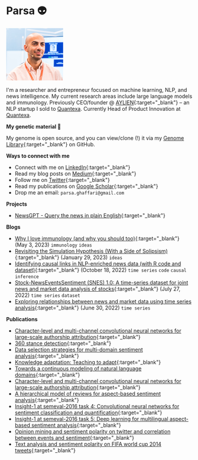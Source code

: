 # Parsa 👽

![img](./avatar.png)

I'm a researcher and entrepreneur focused on machine learning, NLP, and news intelligence. My current research areas include large language models and immunology. Previously CEO/founder @ [AYLIEN](https://aylien.com){:target="_blank"} – an NLP startup I sold to [Quantexa](https://www.quantexa.com/). Currently Head of Product Innovation at [Quantexa](https://www.quantexa.com/).

**My genetic material 🧬**

My genome is open source, and you can view/clone (!) it via my [Genome Library](https://github.com/parsaghaffari/genome){:target="_blank"} on GitHub.

**Ways to connect with me**

- Connect with me on [LinkedIn](https://www.linkedin.com/in/parsa-ghaffari-a7300a24/){:target="_blank"}
- Read my blog posts on [Medium](https://blog.parsabg.com){:target="_blank"}
- Follow me on [Twitter](https://twitter.com/parsaghaffari){:target="_blank"}
- Read my publications on [Google Scholar](https://scholar.google.com/citations?user=eQEHcQ0AAAAJ&hl=en){:target="_blank"}
- Drop me an email: `parsa.ghaffari@gmail.com`

**Projects**

- [NewsGPT - Query the news in plain English](https://news-gpt.io/){:target="_blank"}

**Blogs**

- [Why I love immunology (and why you should too)](https://blog.parsabg.com/why-i-love-studying-immunology-and-you-should-too-8550d32a2a42){:target="_blank"} (May 3, 2023) `immunology` `ideas`
- [Revisiting the Simulation Hypothesis (With a Side of Solipsism)](https://blog.parsabg.com/revisiting-the-simulation-hypothesis-with-a-tinge-of-solipsism-ea17685198a8){:target="_blank"} (January 29, 2023) `ideas`
- [Identifying causal links in NLP-enriched news data (with R code and dataset)](https://blog.parsabg.com/identifying-causal-links-in-nlp-enriched-news-data-with-r-code-and-dataset-240b965b78dd){:target="_blank"} (October 18, 2022) `time series` `code` `causal inference`
- [Stock-NewsEventsSentiment (SNES) 1.0: A time-series dataset for joint news and market data analysis of stocks](https://medium.com/@parsaghaffari/stock-newseventssentiment-snes-1-0-a92c8748b2c3){:target="_blank"} (July 27, 2022) `time series` `dataset`
- [Exploring relationships between news and market data using time series analysis](https://medium.com/@parsaghaffari/exploring-relationships-between-news-and-market-data-using-time-series-analysis-8a46b443841d){:target="_blank"} (June 30, 2022) `time series`

**Publications**

- [Character-level and multi-channel convolutional neural networks for large-scale authorship attribution](https://arxiv.org/abs/1609.06686){:target="_blank"}
- [360 stance detection](https://aclanthology.org/N18-5007/){:target="_blank"}
- [Data selection strategies for multi-domain sentiment analysis](https://arxiv.org/abs/1702.02426){:target="_blank"}
- [Knowledge adaptation: Teaching to adapt](https://arxiv.org/abs/1702.02052){:target="_blank"}
- [Towards a continuous modeling of natural language domains](https://arxiv.org/abs/1610.09158){:target="_blank"}
- [Character-level and multi-channel convolutional neural networks for large-scale authorship attribution](https://arxiv.org/abs/1609.06686){:target="_blank"}
- [A hierarchical model of reviews for aspect-based sentiment analysis](https://arxiv.org/abs/1609.02745){:target="_blank"}
- [Insight-1 at semeval-2016 task 4: Convolutional neural networks for sentiment classification and quantification](https://arxiv.org/abs/1609.02746){:target="_blank"}
- [Insight-1 at semeval-2016 task 5: Deep learning for multilingual aspect-based sentiment analysis](https://arxiv.org/abs/1609.02748){:target="_blank"}
- [Opinion mining and sentiment polarity on twitter and correlation between events and sentiment](https://ieeexplore.ieee.org/abstract/document/7474355/){:target="_blank"}
- [Text analysis and sentiment polarity on FIFA world cup 2014 tweets](http://www.johnbreslin.org/files/publications/20150810_lssa2015.pdf){:target="_blank"}
